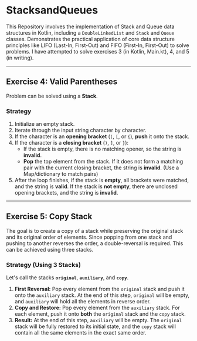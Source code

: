 # StacksandQueues

This Repository involves the implementation of Stack and Queue data structures in Kotlin, including a `DoubleLinkedList` and `Stack` and `Queue` classes. Demonstrates the practical application of core data structure principles like LIFO (Last-In, First-Out) and FIFO (First-In, First-Out) to solve problems. I have attempted to solve exercises 3 (in Kotlin, Main.kt), 4, and 5 (in writing).

---
## Exercise 4: Valid Parentheses

Problem can be solved using a **Stack**.

### Strategy
1.  Initialize an empty stack.
2.  Iterate through the input string character by character.
3.  If the character is an **opening bracket** (`(`, `[`, or `{`), **push** it onto the stack.
4.  If the character is a **closing bracket** (`)`, `]`, or `}`):
    * If the stack is empty, there is no matching opener, so the string is **invalid**.
    * **Pop** the top element from the stack. If it does not form a matching pair with the current closing bracket, the string is **invalid**. (Use a Map/dictionary to match pairs)
5.  After the loop finishes, if the stack is **empty**, all brackets were matched, and the string is **valid**. If the stack is **not empty**, there are unclosed opening brackets, and the string is **invalid**.

---
## Exercise 5: Copy Stack

The goal is to create a copy of a stack while preserving the original stack and its original order of elements. Since popping from one stack and pushing to another reverses the order, a double-reversal is required. This can be achieved using three stacks.

### Strategy (Using 3 Stacks)
Let's call the stacks **`original`**, **`auxiliary`**, and **`copy`**.

1.  **First Reversal:** Pop every element from the `original` stack and push it onto the `auxiliary` stack. At the end of this step, `original` will be empty, and `auxiliary` will hold all the elements in reverse order.
2.  **Copy and Restore:** Pop every element from the `auxiliary` stack. For each element, push it onto **both** the `original` stack and the `copy` stack.
3.  **Result:** At the end of this step, `auxiliary` will be empty. The `original` stack will be fully restored to its initial state, and the `copy` stack will contain all the same elements in the exact same order.
